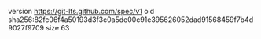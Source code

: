 version https://git-lfs.github.com/spec/v1
oid sha256:82fc06f4a50193d3f3c0a5de00c91e395626052dad91568459f7b4d9027f9709
size 63
